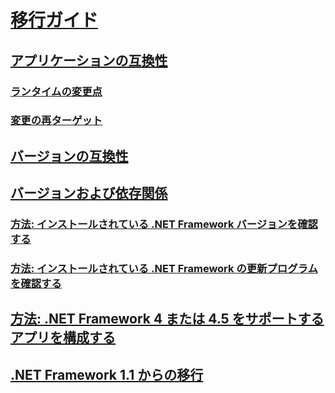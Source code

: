 # [移行ガイド](index.md)
## [アプリケーションの互換性](application-compatibility.md)
### [ランタイムの変更点](runtime/index.md)
### [変更の再ターゲット](retargeting/index.md)
## [バージョンの互換性](version-compatibility.md)
## [バージョンおよび依存関係](versions-and-dependencies.md)
### [方法: インストールされている .NET Framework バージョンを確認する](how-to-determine-which-versions-are-installed.md)
### [方法: インストールされている .NET Framework の更新プログラムを確認する](how-to-determine-which-net-framework-updates-are-installed.md)
## [方法: .NET Framework 4 または 4.5 をサポートするアプリを構成する](how-to-configure-an-app-to-support-net-framework-4-or-4-5.md)
## [.NET Framework 1.1 からの移行](migrating-from-the-net-framework-1-1.md)
